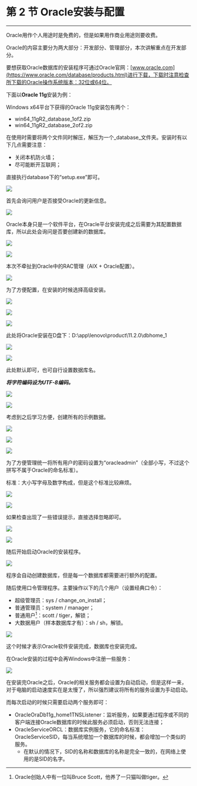# 第 2 节 Oracle安装与配置

---

Oracle用作个人用途时是免费的，但是如果用作商业用途则要收费。

Oracle的内容主要分为两大部分：开发部分、管理部分，本次讲解重点在开发部分。

要想获取Oracle数据库的安装程序可通过Oracle官网：[www.oracle.com](https://www.oracle.com/database/products.html)进行下载，下载时注意检查所下载的Oracle操作系统版本：32位或64位。

下面以**Oracle 11g**安装为例：

Windows x64平台下获得的Oracle 11g安装包有两个：

* win64_11gR2_database_1of2.zip
* win64_11gR2_database_2of2.zip

在使用时需要将两个文件同时解压，解压为一个_database_文件夹。安装时有以下几点需要注意：

* 关闭本机防火墙；
* 尽可能断开互联网；

直接执行database下的“setup.exe”即可。

![](/images/chapter-4/section-2/1.png)

首先会询问用户是否接受Oracle的更新信息。

![](/images/chapter-4/section-2/2.png)

Oracle本身只是一个软件平台，在Oracle平台安装完成之后需要为其配置数据库，所以此处会询问是否要创建新的数据库。

![](/images/chapter-4/section-2/3.png)

![](/images/chapter-4/section-2/4.png)

本次不牵扯到Oracle中的RAC管理（AIX + Oracle配置）。

![](/images/chapter-4/section-2/5.png)

为了方便配置，在安装的时候选择高级安装。

![](/images/chapter-4/section-2/6.png)

![](/images/chapter-4/section-2/7.png)

![](/images/chapter-4/section-2/8.png)

此处将Oracle安装在D盘下：D:\app\lenovo\product\11.2.0\dbhome_1

![](/images/chapter-4/section-2/9.png)

![](/images/chapter-4/section-2/10.png)

此处默认即可，也可自行设置数据库名。

_**将字符编码设为UTF-8编码。**_

![](/images/chapter-4/section-2/11.png)

![](/images/chapter-4/section-2/12.png)

考虑到之后学习方便，创建所有的示例数据。

![](/images/chapter-4/section-2/13.png)

![](/images/chapter-4/section-2/14.png)

![](/images/chapter-4/section-2/15.png)

为了方便管理统一将所有用户的密码设置为“oracleadmin”（全部小写，不过这个拼写不属于Oracle的命名标准）。

标准：大小写字母及数字构成，但是这个标准比较麻烦。

![](/images/chapter-4/section-2/16.png)

![](/images/chapter-4/section-2/17.png)

如果检查出现了一些错误提示，直接选择忽略即可。

![](/images/chapter-4/section-2/18.png)

![](/images/chapter-4/section-2/19.png)

随后开始启动Oracle的安装程序。

![](/images/chapter-4/section-2/20.png)

程序会自动创建数据库，但是每一个数据库都需要进行额外的配置。

随后使用口令管理程序。主要操作以下的几个用户（设置经典口令）：

* 超级管理员：sys / change_on_install；
* 普通管理员：system / manager；
* 普通用户[^1]：scott / tiger，解锁；
* 大数据用户（样本数据库才有）：sh / sh，解锁。

![](/images/chapter-4/section-2/21.png)

这个时候才表示Oracle软件安装完成，数据库也安装完成。

在Oracle安装的过程中会再Windows中注册一些服务：

![](/images/chapter-4/section-2/22.png)

在安装完Oracle之后，Oracle的相关服务都会设置为自动启动，但是这样一来，对于电脑的启动速度实在是太慢了，所以强烈建议将所有的服务设置为手动启动。

而每次启动的时候只需要启动两个服务即可：

* OracleOraDb11g_home1TNSListener：监听服务，如果要通过程序或不同的客户端连接Oracle数据库的时候此服务必须启动，否则无法连接；
* OracleServiceORCL：数据库实例服务，它的命名标准：OracleServiceSID，每当系统增加一个数据库的时候，都会增加一个类似的服务。
  * 在默认的情况下，SID的名称和数据库的名称是完全一致的，在网络上使用的是SID的名字。

[^1]:Oracle创始人中有一位叫Bruce Scott，他养了一只猫叫做tiger。

